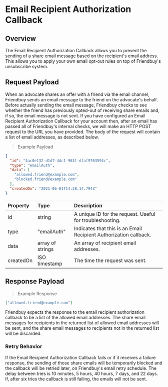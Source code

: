 # Email Recipient Authorization Callback

## Overview

The Email Recipient Authorization Callback allows you to prevent the sending of a share email message based on the recipient's email address. This allows you to apply your own email opt-out rules on top of Friendbuy's unsubscribe system.

## Request Payload

When an advocate shares an offer with a friend via the email channel, Friendbuy sends an email message to the friend on the advocate's behalf. Before actually sending the email message, Friendbuy checks to see whether the friend has previously opted-out of receiving share emails and, if so, the email message is not sent. If you have configured an Email Recipient Authorization Callback for your account then, after an email has passed all of Friendbuy's internal checks, we will make an HTTP POST request to the URL you have provided. The body of the request will contain a list of email addresses, as described below.

> Example Payload

```json
{
  "id": "4ac0e132-d1d7-4dc1-963f-dfaf9763594c",
  "type": "emailAuth",
  "data": [
    "allowed.friend@example.com",
    "blocked.friend@example.com"
  ],
  "createdOn": "2021-06-01T14:28:14.794Z"
}
```

| Property  | Type             | Description                                                       |
|:----------|:-----------------|:------------------------------------------------------------------|
| id        | string           | A unique ID for the request. Useful for troubleshooting.          |
| type      | "emailAuth"      | Indicates that this is an Email Recipient Authorization callback. |
| data      | array of strings | An array of recipient email addresses.                            |
| createdOn | ISO timestamp    | The time the request was sent.                                    |

## Response Payload

> Example Response

```json
["allowed.friend@example.com"]
```

Friendbuy expects the response to the email recipient authorization callback to be a list of the allowed email addresses. The share email messages for recipients in the returned list of allowed email addresses will be sent, and the share email messages to recipients not in the returned list will be discarded.

### Retry Behavior

If the Email Recipient Authorization Callback fails or if it receives a failure response, the sending of those share emails will be temporarily blocked and the callback will be retried later, on Friendbuy's email retry schedule. The delay between tries is 10 minutes, 5 hours, 40 hours, 7 days, and 22 days. If, after six tries the callback is still failing, the emails will not be sent.
